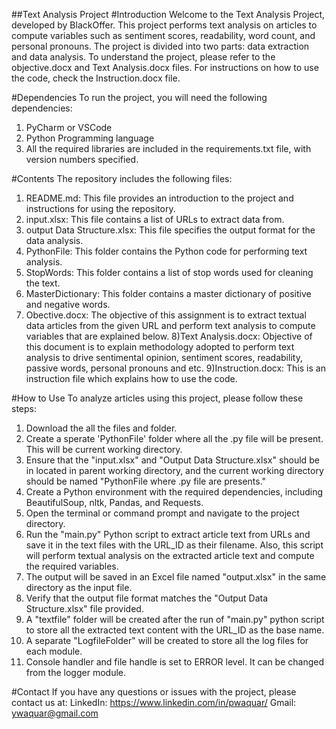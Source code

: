 ##Text Analysis Project
#Introduction
Welcome to the Text Analysis Project, developed by BlackOffer. This project performs text analysis on articles to compute variables such as sentiment scores, readability, word count, and personal pronouns. The project is divided into two parts: data extraction and data analysis. To understand the project, please refer to the objective.docx and Text Analysis.docx files. For instructions on how to use the code, check the Instruction.docx file.

#Dependencies
To run the project, you will need the following dependencies:
1) PyCharm or VSCode
2) Python Programming language
3) All the required libraries are included in the requirements.txt file, with version numbers specified.

#Contents
The repository includes the following files:

1) README.md: This file provides an introduction to the project and instructions for using the repository.
2) input.xlsx: This file contains a list of URLs to extract data from.
3) output Data Structure.xlsx: This file specifies the output format for the data analysis.
4) PythonFile: This folder contains the Python code for performing text analysis.
5) StopWords: This folder contains a list of stop words used for cleaning the text.
6) MasterDictionary: This folder contains a master dictionary of positive and negative words.
7) Obective.docx: The objective of this assignment is to extract textual data articles from the given URL and perform text analysis to compute variables that are       explained below.
8)Text Analysis.docx: Objective of this document is to explain methodology adopted to perform text analysis to drive sentimental opinion, sentiment scores,         readability, passive words, personal pronouns and etc.
9)Instruction.docx: This is an instruction file which explains how to use the code.

#How to Use
To analyze articles using this project, please follow these steps:
1) Download the all the files and folder.
2) Create a sperate 'PythonFile' folder where all the .py file will be present. This will be current working directory.
3) Ensure that the "input.xlsx" and "Output Data Structure.xlsx" should be in located in parent working directory, and the current working directory should be named "PythonFile where .py file are presents."
4) Create a Python environment with the required dependencies, including BeautifulSoup, nltk, Pandas, and Requests.
5) Open the terminal or command prompt and navigate to the project directory.
6) Run the "main.py" Python script to extract article text from URLs and save it in the text files with the URL_ID as their filename. Also, this script will perform
textual analysis on the extracted article text and compute the required variables.
7) The output will be saved in an Excel file named "output.xlsx" in the same directory as the input file.
8) Verify that the output file format matches the "Output Data Structure.xlsx" file provided.
9) A "textfile" folder will be created after the run of "main.py" python script to store all the extracted text content with the URL_ID as the base name.
10) A separate "LogfileFolder" will be created to store all the log files for each module.
11) Console handler and file handle is set to ERROR level. It can be changed from the logger module.

#Contact
If you have any questions or issues with the project, please contact us at:
LinkedIn: https://www.linkedin.com/in/pwaquar/
Gmail: ywaquar@gmail.com
